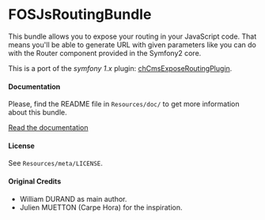 FOSJsRoutingBundle
==================

This bundle allows you to expose your routing in your JavaScript code.
That means you'll be able to generate URL with given parameters like you can do with the Router component provided in the Symfony2 core.

This is a port of the _symfony 1.x_ plugin: [chCmsExposeRoutingPlugin](https://github.com/themouette/chCmsExposeRoutingPlugin).

#### Documentation

Please, find the README file in `Resources/doc/` to get more information about this bundle.

[Read the documentation](https://github.com/FriendsOfSymfony/FOSJsRoutingBundle/blob/master/Resources/doc/README.markdown)


#### License

See `Resources/meta/LICENSE`.


#### Original Credits

* William DURAND as main author.
* Julien MUETTON (Carpe Hora) for the inspiration.

